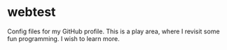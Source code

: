 # webtest
Config files for my GitHub profile.
This is a play area, where I revisit some fun programming. I wish to learn more.
